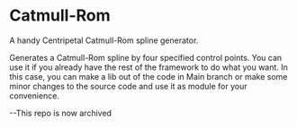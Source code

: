 # Catmull-Rom
A handy Centripetal Catmull-Rom spline generator.

Generates a Catmull-Rom spline by four specified control points.
You can use it if you already have the rest of the framework to do what 
you want. In this case, you can make a lib out of the code in Main branch 
or make some minor changes to the source code and use it as module for 
your convenience.

--This repo is now archived
